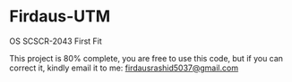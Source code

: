 # Firdaus-UTM
OS SCSCR-2043 First Fit


This project is 80% complete,
you are free to use this code,
but if you can correct it, kindly
email it to me: firdausrashid5037@gmail.com
